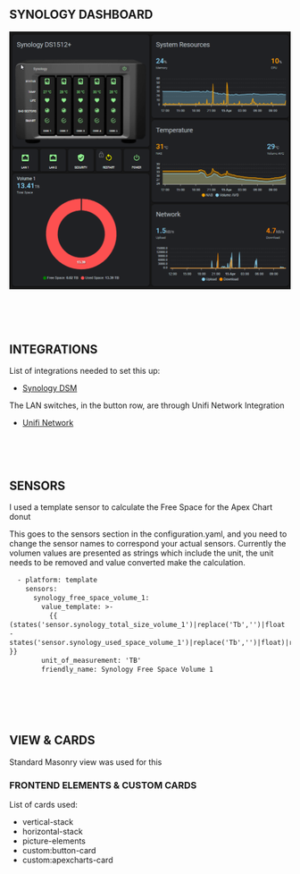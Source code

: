 ## SYNOLOGY DASHBOARD



![Synology Overview](/dashboards/synology-dashboard/img/synology-dashboard.png)

&nbsp;

&nbsp;

## INTEGRATIONS

List of integrations needed to set this up:

* [Synology DSM](https://www.home-assistant.io/integrations/synology_dsm)

The LAN switches, in the button row, are through Unifi Network Integration

* [Unifi Network](https://www.home-assistant.io/integrations/unifi/)

&nbsp;

&nbsp;

## SENSORS

I used a template sensor to calculate the Free Space for the Apex Chart donut

This goes to the sensors section in the configuration.yaml, and you need to change the sensor names to correspond your actual sensors. Currently the volumen values are presented as strings which include the unit, the unit needs to be removed and value converted make the calculation.

```
  - platform: template
    sensors:
      synology_free_space_volume_1:
        value_template: >-
          {{ (states('sensor.synology_total_size_volume_1')|replace('Tb','')|float - states('sensor.synology_used_space_volume_1')|replace('Tb','')|float)|round(2) }}
        unit_of_measurement: 'TB'
        friendly_name: Synology Free Space Volume 1
  
```


&nbsp;

&nbsp;

## VIEW & CARDS

Standard Masonry view was used for this

### FRONTEND ELEMENTS & CUSTOM CARDS

List of cards used:

* vertical-stack
* horizontal-stack
* picture-elements
* custom:button-card
* custom:apexcharts-card
